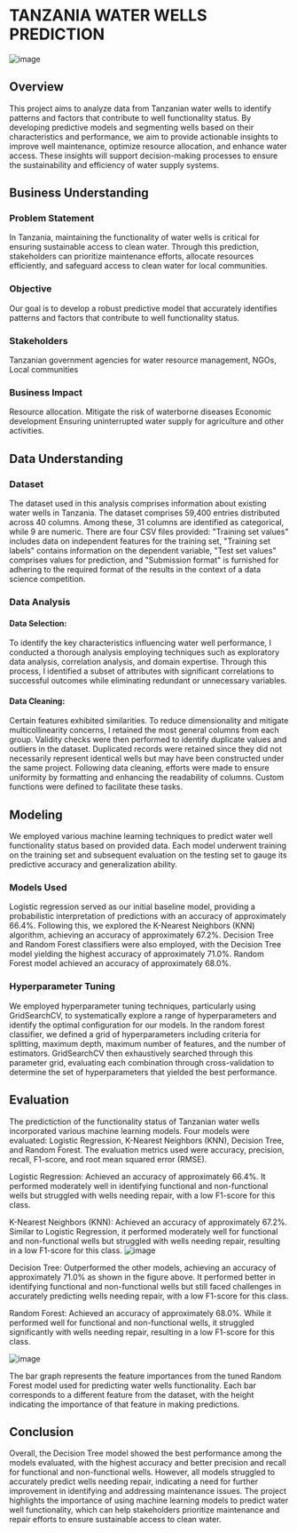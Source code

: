 # TANZANIA WATER WELLS PREDICTION
![image](https://github.com/josephinemaro/Phase3-Project/assets/162449289/26d2d0aa-9162-47eb-98f5-9442c65b1a5a)

## Overview
This project aims to analyze data from Tanzanian water wells to identify patterns and factors that contribute to well functionality status. By developing predictive models and segmenting wells based on their characteristics and performance, we aim to provide actionable insights to improve well maintenance, optimize resource allocation, and enhance water access. These insights will support decision-making processes to ensure the sustainability and efficiency of water supply systems.
## Business Understanding
### Problem Statement
In Tanzania, maintaining the functionality of water wells is critical for ensuring sustainable access to clean water. Through this prediction, stakeholders can prioritize maintenance efforts, allocate resources efficiently, and safeguard access to clean water for local communities.
### Objective
Our goal is to develop a robust predictive model that accurately identifies patterns and factors that contribute to well functionality status. 
### Stakeholders
Tanzanian government agencies for water resource management, NGOs, Local communities
### Business Impact
Resource allocation. 
Mitigate the risk of waterborne diseases
Economic development 
Ensuring uninterrupted water supply for agriculture and other activities.

## Data Understanding
### Dataset
The dataset used in this analysis comprises information about existing water wells in Tanzania. The dataset comprises 59,400 entries distributed across 40 columns. Among these, 31 columns are identified as categorical, while 9 are numeric. There are four CSV files provided: "Training set values" includes data on independent features for the training set, "Training set labels" contains information on the dependent variable, "Test set values" comprises values for prediction, and "Submission format" is furnished for adhering to the required format of the results in the context of a data science competition.
### Data Analysis
#### Data Selection:
To identify the key characteristics influencing water well performance, I conducted a thorough analysis employing techniques such as exploratory data analysis, correlation analysis, and domain expertise. Through this process, I identified a subset of attributes with significant correlations to successful outcomes while eliminating redundant or unnecessary variables.

#### Data Cleaning:
Certain features exhibited similarities. To reduce dimensionality and mitigate multicollinearity concerns, I retained the most general columns from each group. Validity checks were then performed to identify duplicate values and outliers in the dataset. Duplicated records were retained since they did not necessarily represent identical wells but may have been constructed under the same project. Following data cleaning, efforts were made to ensure uniformity by formatting and enhancing the readability of columns. Custom functions were defined to facilitate these tasks.
## Modeling
We employed various machine learning techniques to predict water well functionality status based on provided data. 
Each model underwent training on the training set and subsequent evaluation on the testing set to gauge its predictive accuracy and generalization ability.
### Models Used
Logistic regression served as our initial baseline model, providing a probabilistic interpretation of predictions with an accuracy of approximately 66.4%. Following this, we explored the K-Nearest Neighbors (KNN) algorithm, achieving an accuracy of approximately 67.2%. 
Decision Tree and Random Forest classifiers were also employed, with the Decision Tree model yielding the highest accuracy of approximately 71.0%. Random Forest model achieved an accuracy of approximately 68.0%.
### Hyperparameter Tuning
We employed hyperparameter tuning techniques, particularly using GridSearchCV, to systematically explore a range of hyperparameters and identify the optimal configuration for our models. In the random forest classifier, we defined a grid of hyperparameters including criteria for splitting, maximum depth, maximum number of features, and the number of estimators. GridSearchCV then exhaustively searched through this parameter grid, evaluating each combination through cross-validation to determine the set of hyperparameters that yielded the best performance.
## Evaluation
The predictiction of the functionality status of Tanzanian water wells incorporated various machine learning models. Four models were evaluated: Logistic Regression, K-Nearest Neighbors (KNN), Decision Tree, and Random Forest. The evaluation metrics used were accuracy, precision, recall, F1-score, and root mean squared error (RMSE).

Logistic Regression: Achieved an accuracy of approximately 66.4%. It performed moderately well in identifying functional and non-functional wells but struggled with wells needing repair, with a low F1-score for this class.

K-Nearest Neighbors (KNN): Achieved an accuracy of approximately 67.2%. Similar to Logistic Regression, it performed moderately well for functional and non-functional wells but struggled with wells needing repair, resulting in a low F1-score for this class.
![image](https://github.com/josephinemaro/Phase3-Project/assets/162449289/8e9985f4-d06a-4c26-a2a2-45140ce30e7d)

Decision Tree: Outperformed the other models, achieving an accuracy of approximately 71.0% as shown in the figure above. It performed better in identifying functional and non-functional wells but still faced challenges in accurately predicting wells needing repair, with a low F1-score for this class.

Random Forest: Achieved an accuracy of approximately 68.0%. While it performed well for functional and non-functional wells, it struggled significantly with wells needing repair, resulting in a low F1-score for this class.

![image](https://github.com/josephinemaro/Phase3-Project/assets/162449289/dac8245f-fcf7-4e87-8557-13bd22ba4edf)

The bar graph represents the feature importances from the tuned Random Forest model used for predicting water wells functionality. Each bar corresponds to a different feature from the dataset, with the height indicating the importance of that feature in making predictions.

## Conclusion
Overall, the Decision Tree model showed the best performance among the models evaluated, with the highest accuracy and better precision and recall for functional and non-functional wells. However, all models struggled to accurately predict wells needing repair, indicating a need for further improvement in identifying and addressing maintenance issues. The project highlights the importance of using machine learning models to predict water well functionality, which can help stakeholders prioritize maintenance and repair efforts to ensure sustainable access to clean water.

